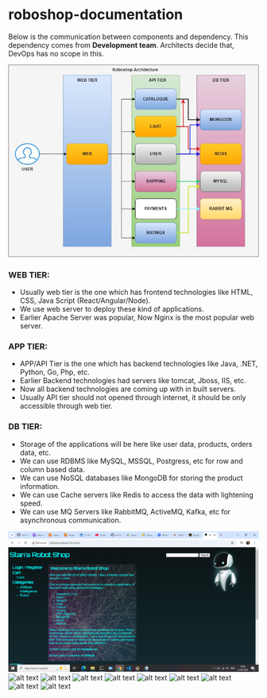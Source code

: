 # roboshop-documentation

Below is the communication between components and dependency. This dependency comes from **Development team**. Architects decide that, DevOps has no scope in this.

![alt text](roboshop.jpg)

### WEB TIER:
* Usually web tier is the one which has frontend technologies like HTML, CSS, Java Script (React/Angular/Node).
* We use web server to deploy these kind of applications.
* Earlier Apache Server was popular, Now Nginx is the most popular web server.

### APP TIER:
* APP/API Tier is the one which has backend technologies like Java, .NET, Python, Go, Php, etc.
* Earlier Backend technologies had servers like tomcat, Jboss, IIS, etc.
* Now all backend technologies are coming up with in built servers.
* Usually API tier should not opened through internet, it should be only accessible through web tier.

### DB TIER:
* Storage of the applications will be here like user data, products, orders data, etc.
* We can use RDBMS like MySQL, MSSQL, Postgress, etc for row and column based data.
* We can use NoSQL databases like MongoDB for storing the product information.
* We can use Cache servers like Redis to access the data with lightening speed.
* We can use MQ Servers like RabbitMQ, ActiveMQ, Kafka, etc for asynchronous communication.

![alt text](201RS_Home.jpg)
![alt text](/roboshop-documentation/screenshots/02RS-loginRegisterUser.png)
![alt text](/roboshop-documentation/screenshots/03RS_loginErrorUserExist.png)
![alt text](/roboshop-documentation/screenshots/04RS_UserRegisterLogin.png)
![alt text](/roboshop-documentation/screenshots/05Rs_AddToCart.png)
![alt text](/roboshop-documentation/screenshots/06RS_cartValue.png)
![alt text](/roboshop-documentation/screenshots/07RS_shippingAddress.png)
![alt text](/roboshop-documentation/screenshots/08RS_shippingInfo.png)
![alt text](/roboshop-documentation/screenshots/09RS_payment.png)
![alt text](/roboshop-documentation/screenshots/10RS_orderPlaced.png)